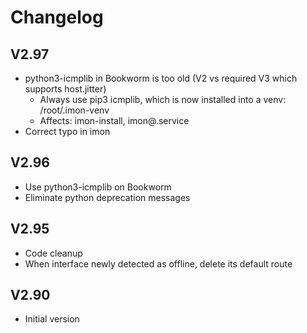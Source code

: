 # Changelog

## V2.97

* python3-icmplib in Bookworm is too old (V2 vs required V3 which supports host.jitter)
  * Always use pip3 icmplib, which is now installed into a venv: /root/.imon-venv
  * Affects: imon-install, imon@.service
* Correct typo in imon

## V2.96

* Use python3-icmplib on Bookworm
* Eliminate python deprecation messages

## V2.95

* Code cleanup
* When interface newly detected as offline, delete its default route

## V2.90

* Initial version
